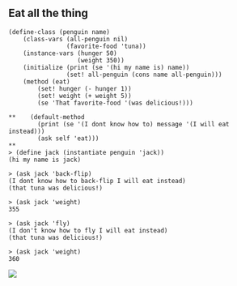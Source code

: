 ## Eat all the thing

    
    (define-class (penguin name)
        (class-vars (all-penguin nil)
                    (favorite-food 'tuna))
        (instance-vars (hunger 50)
                       (weight 350))
        (initialize (print (se '(hi my name is) name))
                    (set! all-penguin (cons name all-penguin)))
        (method (eat)
            (set! hunger (- hunger 1))
            (set! weight (+ weight 5))
            (se 'That favorite-food '(was delicious!)))
      
    **    (default-method
            (print (se '(I dont know how to) message '(I will eat instead)))
            (ask self 'eat)))
    **
    > (define jack (instantiate penguin 'jack))
    (hi my name is jack)
    
    > (ask jack 'back-flip)
    (I dont know how to back-flip I will eat instead)
    (that tuna was delicious!)
    
    > (ask jack 'weight)
    355
    
    > (ask jack 'fly)
    (I don't know how to fly I will eat instead)
    (that tuna was delicious!)
    
    > (ask jack 'weight)
    360  
      
    
    

![](http://farm7.staticflickr.com/6205/6051390563_411371570f_z.jpg)

